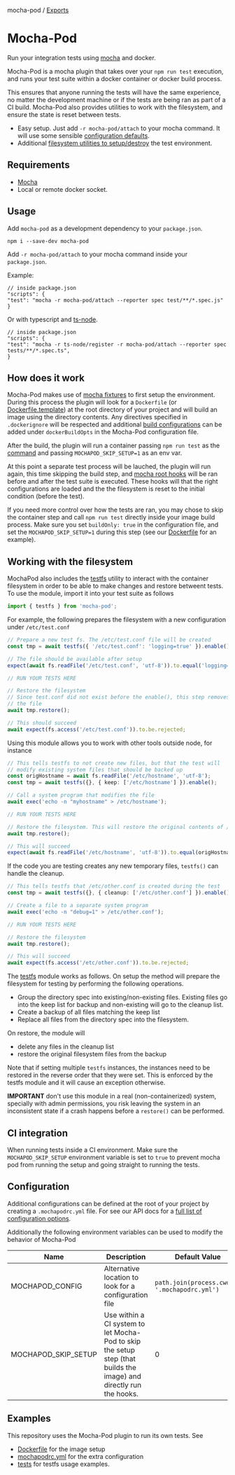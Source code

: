 mocha-pod / [Exports](modules.md)

# Mocha-Pod

Run your integration tests using [mocha](https://mochajs.org/) and docker.

Mocha-Pod is a mocha plugin that takes over your `npm run test` execution, and runs your test suite within a docker container or docker build process.

This ensures that anyone running the tests will have the same experience, no matter the development machine or if the tests are being
ran as part of a CI build. Mocha-Pod also provides utilities to work with the filesystem, and ensure the state is reset between tests.

- Easy setup. Just add `-r mocha-pod/attach` to your mocha command. It will use some sensible [configuration defaults](docs/modules/MochaPod.md).
- Additional [filesystem utilities to setup/destroy](#working-with-the-filesystem) the test environment.

## Requirements

- [Mocha](https://mochajs.org/)
- Local or remote docker socket.

## Usage

Add `mocha-pod` as a development dependency to your `package.json`.

```
npm i --save-dev mocha-pod
```

Add `-r mocha-pod/attach` to your mocha command inside your `package.json`.

Example:

```
// inside package.json
"scripts": {
"test": "mocha -r mocha-pod/attach --reporter spec test/**/*.spec.js"
}
```

Or with typescript and [ts-node](https://www.npmjs.com/package/ts-node).

```
// inside package.json
"scripts": {
"test": "mocha -r ts-node/register -r mocha-pod/attach --reporter spec tests/**/*.spec.ts",
}
```

## How does it work

Mocha-Pod makes use of [mocha fixtures](https://mochajs.org/#global-fixtures) to first setup the environment. During this process
the plugin will look for a `Dockerfile` (or [Dockerfile.template](https://www.balena.io/docs/learn/develop/dockerfile/#dockerfile-templates)) at the root directory
of your project and will build an image using the directory contents. Any directives specified
in `.dockerignore` will be respected and additional [build configurations](https://docs.docker.com/engine/api/v1.41/#tag/Image/operation/ImageBuild) can be added
under `dockerBuildOpts` in the Mocha-Pod configuration file.

After the build, the plugin will run a container passing `npm run test` as the [command](https://docs.docker.com/engine/reference/commandline/run/)
and passing `MOCHAPOD_SKIP_SETUP=1` as an env var.

At this point a separate test process will be lauched, the plugin will run again, this time skipping the
build step, and [mocha root hooks](https://mochajs.org/#root-hook-plugins) will be ran before and after the test suite is executed. These hooks will that the right configurations are loaded and the the filesystem is reset to the initial condition (before the test).

If you need more control over how the tests are ran, you may chose to skip the container step and call
`npm run test` directly inside your image build process. Make sure you set `buildOnly: true` in the configuration file,
and set the `MOCHAPOD_SKIP_SETUP=1` during this step (see our [Dockerfile](./Dockerfile) for an example).

## Working with the filesystem

MochaPod also includes the [testfs](docs/modules.md#testfs) utility to interact with the container
filesystem in order to be able to make changes and restore betweent tests. To use the module, import it into your
test suite as follows

```typescript
import { testfs } from 'mocha-pod';
```

For example, the following prepares the filesystem with a new configuration under `/etc/test.conf`

```typescript
// Prepare a new test fs. The /etc/test.conf file will be created
const tmp = await testfs({ '/etc/test.conf': 'logging=true' }).enable();

// The file should be available after setup
expect(await fs.readFile('/etc/test.conf', 'utf-8')).to.equal('logging=true');

// RUN YOUR TESTS HERE

// Restore the filesystem
// Since test.conf did not exist before the enable(), this step removes
// the file
await tmp.restore();

// This should succeed
await expect(fs.access('/etc/test.conf')).to.be.rejected;
```

Using this module allows you to work with other tools outside node, for instance

```typescript
// This tells testfs to not create new files, but that the test will
// modify existing system files that should be backed up
const origHostname = await fs.readFile('/etc/hostname', 'utf-8');
const tmp = await testfs({}, { keep: ['/etc/hostname'] }).enable();

// Call a system program that modifies the file
await exec('echo -n "myhostname" > /etc/hostname');

// RUN YOUR TESTS HERE

// Restore the filesystem. This will restore the original contents of /etc/hostname
await tmp.restore();

// This will succeed
expect(await fs.readFile('/etc/hostname', 'utf-8')).to.equal(origHostname);
```

If the code you are testing creates any new temporary files, `testfs()` can handle the cleanup.

```typescript
// This tells testfs that /etc/other.conf is created during the test
const tmp = await testfs({}, { cleanup: ['/etc/other.conf'] }).enable();

// Create a file to a separate system program
await exec('echo -n "debug=1" > /etc/other.conf');

// RUN YOUR TESTS HERE

// Restore the filesystem
await tmp.restore();

// This will succeed
await expect(fs.access('/etc/other.conf')).to.be.rejected;
```

The [testfs](docs/modules/TestFs.md) module works as follows. On setup the method will prepare the filesystem for testing by performing the following
operations.

- Group the directory spec into existing/non-existing files. Existing files go into the keep list for backup and non-existing will go to the cleanup list.
- Create a backup of all files matching the keep list
- Replace all files from the directory spec into the filesystem.

On restore, the module will

- delete any files in the cleanup list
- restore the original filesystem files from the backup

Note that if setting multiple `testfs` instances, the instances need to be restored in the reverse order that they were set. This is enforced by the testfs module and it will cause an exception otherwise.

**IMPORTANT** don't use this module in a real (non-containerized) system, specially with admin permissions, you risk leaving the system
in an inconsistent state if a crash happens before a `restore()` can be performed.

## CI integration

When running tests inside a CI environment. Make sure the `MOCHAPOD_SKIP_SETUP` environment variable is set to `true`
to prevent mocha pod from running the setup and going straight to running the tests.

## Configuration

Additional configurations can be defined at the root of your project by creating a `.mochapodrc.yml` file. For see our API docs for a [full list of configuration options](docs/modules/MochaPod.md).

Additionally the following environment variables can be used to modify the behavior of Mocha-Pod

| Name                | Description                                                                                                        | Default Value                                 |
| ------------------- | ------------------------------------------------------------------------------------------------------------------ | --------------------------------------------- |
| MOCHAPOD_CONFIG     | Alternative location to look for a configuration file                                                              | `path.join(process.cwd(), '.mochapodrc.yml')` |
| MOCHAPOD_SKIP_SETUP | Use within a CI system to let Mocha-Pod to skip the setup step (that builds the image) and directly run the hooks. | 0                                             |

## Examples

This repository uses the Mocha-Pod plugin to run its own tests. See

- [Dockerfile](Dockerfile) for the image setup
- [mochapodrc.yml](.mochapodrc.yml) for the extra configuration
- [tests](./tests) for testfs usage examples.
